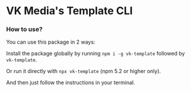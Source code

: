 # VK Media's Template CLI

### How to use?

You can use this package in 2 ways:

Install the package globally by running `npm i -g vk-template` followed by `vk-template`.

Or run it directly with `npx vk-template` (npm 5.2 or higher only).

And then just follow the instructions in your terminal.
